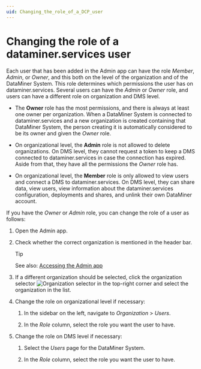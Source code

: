 ```yaml
---
uid: Changing_the_role_of_a_DCP_user
---
```


# Changing the role of a dataminer.services user

Each user that has been added in the Admin app can have the role *Member*, *Admin*, or *Owner*, and this both on the level of the organization and of the DataMiner System. This role determines which permissions the user has on dataminer.services. Several users can have the *Admin* or *Owner* role, and users can have a different role on organization and DMS level.

- The **Owner** role has the most permissions, and there is always at least one owner per organization. When a DataMiner System is connected to dataminer.services and a new organization is created containing that DataMiner System, the person creating it is automatically considered to be its owner and given the *Owner* role.

- On organizational level, the **Admin** role is not allowed to delete organizations. On DMS level, they cannot request a token to keep a DMS connected to dataminer.services in case the connection has expired. Aside from that, they have all the permissions the *Owner* role has.

- On organizational level, the **Member** role is only allowed to view users and connect a DMS to dataminer.services. On DMS level, they can share data, view users, view information about the dataminer.services configuration, deployments and shares, and unlink their own DataMiner account.

If you have the *Owner* or *Admin* role, you can change the role of a user as follows:

1. Open the Admin app.

1. Check whether the correct organization is mentioned in the header bar.

   > [!TIP]
   > See also: [Accessing the Admin app](xref:Accessing_the_Admin_app)

1. If a different organization should be selected, click the organization selector ![Organization selector](~/user-guide/images/Cloud_Admin_Selector_icon.png) in the top-right corner and select the organization in the list.

1. Change the role on organizational level if necessary:

   1. In the sidebar on the left, navigate to *Organization* > *Users*.

   1. In the *Role* column, select the role you want the user to have.

1. Change the role on DMS level if necessary:

   1. Select the *Users* page for the DataMiner System.

   1. In the *Role* column, select the role you want the user to have.
